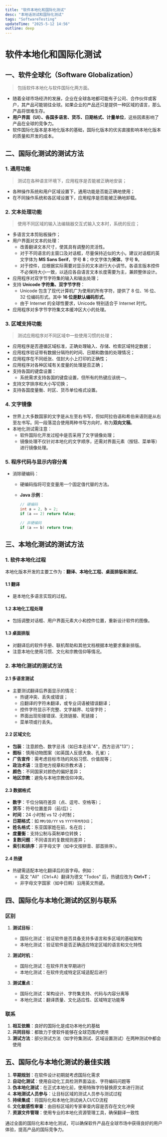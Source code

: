```yaml
---
title: "软件本地化和国际化测试"
desc: "本地话测试和国际化测试"
tags: "SoftwareTesting"
updateTime: "2025-5-12 14:56"
outline: deep
---
```





          
# 软件本地化和国际化测试

## 一、软件全球化（Software Globalization）

> 包括软件本地化与软件国际化两方面。

- 随着全球市场经济的发展，企业在全球各地都可能有子公司、合作伙伴或客户，其产品可能销往全球。如果企业的产品还只是提供一种区域的语言，那么产品将很难生存。
- **用户界面（UI）、各国多语言、货币、日期格式、计量单位**，这些因素影响了产品在全球的竞争力。
- 软件国际化版本是本地化版本的基础，国际化版本的优劣直接影响本地化版本的质量和开发的成本。

## 二、国际化测试的测试方法

### 1. 通用功能

> 测试在各种语言环境下，应用程序是否能被正确地安装；

- 各种操作系统和用户区域设置下，通用功能是否能正确地使用；
- 在不同操作系统和各区域设置下，应用程序是否能被正确地卸载。

### 2. 文本处理功能

> 使用不同区域的输入法编辑器交互式输入文本时，系统的反应；

- 多语言文本剪贴板操作；
- 用户界面对文本的处理：
  - 改善翻译文本尺寸，使其具有调整的灵活性。
  - 对于不同语言的主窗口及对话框，尽量保持近似的大小。建议对话框的英文字体为 **MS Sans Serif**，字号 **8**；中文字体为**宋体**，字号 **9**。
  - 对于控件，应根据实际需要对显示的文本进行大小调节。各语言版本控件不必保持大小一致，以适应各自语言文本长度需要为主，兼顾整体设计。
- 应用程序对双字节字符集的输入和输出处理；
- 支持 **Unicode 字符集、双字节字符**：
  - Unicode 包含了现代计算机广为使用的所有字符，提供了 8 位、16 位、32 位编码形式。其中 **16 位是默认编码形式**。
  - 由于 Internet 的全球性要求，Unicode 特别适合于 Internet 时代。
- 应用程序对多字节字符集文本缓冲区大小的处理。

### 3. 区域支持功能

> 测试应用程序对不同区域中一些使用习惯的处理；

- 应用程序是否遵循区域标准，正确处理输入、存储、检索区域特定数据；
- 应用程序验证带有数据分隔符的时间、日期和数值的处理情况；
- 应用程序在不同纸张、信封大小上打印的正确性；
- 应用程序对各种区域有关度量的处理是否正确；
- 支持各国的键盘设置：
  - 系统需求支持各国的键盘设置，但所有的热键应该统一。
- 支持文字排序和大小写切换；
- 支持各国度量衡、时区、货币单位格式设置。

### 4. 文字镜像

- 世界上大多数国家的文字是从左至右书写，但如阿拉伯语和希伯来语则是从右至左书写。同一段落混合使用两种书写方向时，称为**双向文稿**。
- 本地化测试需注意：
  - 软件国际化开发过程中是否采用了文字镜像处理；
  - 镜像处理不仅针对本地化的文字顺序，还需对界面元素（按钮、菜单等）进行镜像处理。

### 5. 程序代码与显示内容分离

- 消除硬编码：

  - 硬编码指将可变变量用一个固定值代替的方法。

  - **Java 示例**：

    ```java
    // 硬编码
    int a = 2, b = 2;
    if (a == 2) return false;
    
    // 非硬编码
    if (a == b) return true;
    ```

## 三、本地化测试的测试方法

### 1. 软件本地化过程

本地化版本开发的主要工作为：**翻译、本地化工程、桌面排版和测试**。

#### 1.1 翻译

- 是本地化多语言实现的过程。

#### 1.2 本地化工程处理

- 包括调整对话框、用户界面元素大小和控件位置，重新设计软件的图像。

#### 1.3 桌面排版

- 对翻译后的软件手册、联机帮助和其他文档根据本地要求重新排版。
- 注意本地化使用习惯、文化和宗教信仰等情况。

### 2. 本地化测试的测试方法

#### 2.1 多语言测试

- 主要测试翻译后界面显示的情况：
  - 热键冲突、丢失或错误；
  - 应翻译的字符未翻译，或专业词语被错误翻译；
  - 控件字符显示不完整、文字越界、垃圾字符；
  - 界面出现衔接错误、无效链接、死链接；
  - 菜单项或行丢失。

#### 2.2 区域文化

- **包装**：注意颜色、数字忌讳（如日本忌讳"4"，西方忌讳"13"）；
- **图标**：慎用动物图案（如英国人反感大象、孔雀）；
- **广告宣传**：需考虑目标市场的风俗习惯、价值观等；
- **政治术语**：注意地方规章和宗教术语；
- **颜色**：不同国家对颜色的偏好差异；
- **地区宗教**：避免与本地宗教信仰冲突。

#### 2.3 数据格式

- **数字**：千位分隔符差异（点、逗号、空格等）；
- **货币**：符号位置差异（前/后）；
- **时间**：24 小时制 vs 12 小时制；
- **日期格式**：如 `MM/DD/YY` vs `YYYY年M月D日`；
- **姓名格式**：东亚国家姓在前，名在后；
- **度量衡**：支持公制与英制单位转换；
- **复数问题**：不同语言的复数规则差异；
- **索引和排序**：非字母文字（如中文按拼音、部首排序）。

#### 2.4 热键

- 热键需适配本地化翻译后的首字母。例如：
  - 英文 "All"（Ctrl+A）翻译为德文 "Todos" 后，热键应改为 **Ctrl+T**；
  - 非字母文字国家（如中日韩）沿用英文热键。

## 四、国际化与本地化测试的区别与联系

### 区别

1. **测试目标**：
   - 国际化测试：验证软件是否具备支持多语言和多区域的基础架构
   - 本地化测试：验证软件是否正确适应特定区域的语言和文化特性

2. **测试时机**：
   - 国际化测试：在软件开发早期进行
   - 本地化测试：在软件完成特定区域适配后进行

3. **测试重点**：
   - 国际化测试：架构设计、字符集支持、代码与内容分离等
   - 本地化测试：翻译质量、文化适应性、区域特定功能等

### 联系

1. **相互依赖**：良好的国际化是成功本地化的基础
2. **共同目标**：都致力于使软件能够在全球范围内使用
3. **测试方法**：部分测试方法（如字符集测试、区域设置测试）在两种测试中都会使用

## 五、国际化与本地化测试的最佳实践

1. **早期规划**：在软件设计初期就考虑国际化需求
2. **自动化测试**：使用自动化工具检测界面溢出、字符编码问题等
3. **伪本地化测试**：在正式本地化前，使用特殊字符替换原文本进行测试
4. **本地测试人员参与**：让目标区域的测试人员参与测试过程
5. **持续集成**：将国际化和本地化测试纳入CI/CD流程
6. **文化敏感性审查**：由目标区域的专家审查内容是否存在文化冲突
7. **资源文件管理**：使用专业的本地化资源管理工具，确保翻译一致性

通过全面的国际化和本地化测试，可以确保软件产品在全球市场中获得良好的用户体验，提高产品的国际竞争力。
